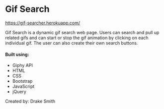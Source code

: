 # Gif Search

https://gif-searcher.herokuapp.com/

Gif Search is a dynamic gif search web page. Users can search and pull up related gifs and can start or stop the gif animation by clicking on each individual gif. The user can also create their own search buttons.

#### Built using:
  - Giphy API
  - HTML
  - CSS
  - Bootstrap
  - JavaScript
  - jQuery

Created by: Drake Smith